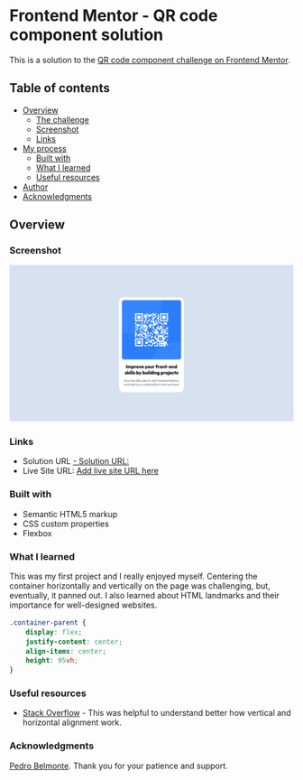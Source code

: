 # Frontend Mentor - QR code component solution

This is a solution to the [QR code component challenge on Frontend Mentor](https://www.frontendmentor.io/challenges/qr-code-component-iux_sIO_H). 

## Table of contents

- [Overview](#overview)
  - [The challenge](#the-challenge)
  - [Screenshot](#screenshot)
  - [Links](#links)
- [My process](#my-process)
  - [Built with](#built-with)
  - [What I learned](#what-i-learned)
  - [Useful resources](#useful-resources)
- [Author](#author)
- [Acknowledgments](#acknowledgments)

## Overview

### Screenshot

![See screenshot](./screenshot.png)

### Links

- Solution URL [- Solution URL:](https://www.frontendmentor.io/solutions/qr-code-component-solution-using-flexbox-LL48-YYW8S)
- Live Site URL: [Add live site URL here](https://your-live-site-url.com)

### Built with

- Semantic HTML5 markup
- CSS custom properties
- Flexbox

### What I learned 

This was my first project and I really enjoyed myself. Centering the container horizontally and vertically on the page was challenging, but, eventually, it panned out. I also learned about HTML landmarks and their importance for well-designed websites. 

```css
.container-parent { 
    display: flex;
    justify-content: center;
    align-items: center;
    height: 95vh;
}
```
### Useful resources

- [Stack Overflow](https://stackoverflow.com/questions/31217268/center-div-on-the-middle-of-screen) - This was helpful to understand better how vertical and horizontal alignment work. 

### Acknowledgments

[Pedro Belmonte](https://github.com/pedrobelmonte8). Thank you for your patience and support. 